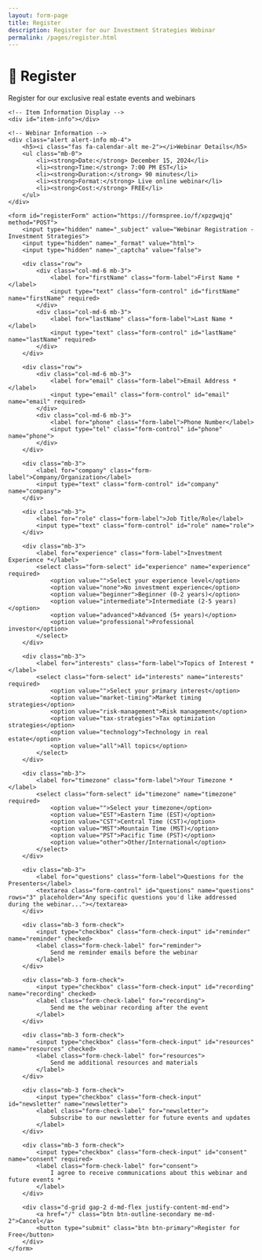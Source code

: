 ```yaml
---
layout: form-page
title: Register
description: Register for our Investment Strategies Webinar
permalink: /pages/register.html
---
```


<div class="form-container">
    <h1 class="form-title">📝 Register</h1>
    <p class="form-subtitle">Register for our exclusive real estate events and webinars</p>
    
    <!-- Item Information Display -->
    <div id="item-info"></div>
    
    <!-- Webinar Information -->
    <div class="alert alert-info mb-4">
        <h5><i class="fas fa-calendar-alt me-2"></i>Webinar Details</h5>
        <ul class="mb-0">
            <li><strong>Date:</strong> December 15, 2024</li>
            <li><strong>Time:</strong> 7:00 PM EST</li>
            <li><strong>Duration:</strong> 90 minutes</li>
            <li><strong>Format:</strong> Live online webinar</li>
            <li><strong>Cost:</strong> FREE</li>
        </ul>
    </div>
    
    <form id="registerForm" action="https://formspree.io/f/xpzgwqjq" method="POST">
        <input type="hidden" name="_subject" value="Webinar Registration - Investment Strategies">
        <input type="hidden" name="_format" value="html">
        <input type="hidden" name="_captcha" value="false">
        
        <div class="row">
            <div class="col-md-6 mb-3">
                <label for="firstName" class="form-label">First Name *</label>
                <input type="text" class="form-control" id="firstName" name="firstName" required>
            </div>
            <div class="col-md-6 mb-3">
                <label for="lastName" class="form-label">Last Name *</label>
                <input type="text" class="form-control" id="lastName" name="lastName" required>
            </div>
        </div>
        
        <div class="row">
            <div class="col-md-6 mb-3">
                <label for="email" class="form-label">Email Address *</label>
                <input type="email" class="form-control" id="email" name="email" required>
            </div>
            <div class="col-md-6 mb-3">
                <label for="phone" class="form-label">Phone Number</label>
                <input type="tel" class="form-control" id="phone" name="phone">
            </div>
        </div>
        
        <div class="mb-3">
            <label for="company" class="form-label">Company/Organization</label>
            <input type="text" class="form-control" id="company" name="company">
        </div>
        
        <div class="mb-3">
            <label for="role" class="form-label">Job Title/Role</label>
            <input type="text" class="form-control" id="role" name="role">
        </div>
        
        <div class="mb-3">
            <label for="experience" class="form-label">Investment Experience *</label>
            <select class="form-select" id="experience" name="experience" required>
                <option value="">Select your experience level</option>
                <option value="none">No investment experience</option>
                <option value="beginner">Beginner (0-2 years)</option>
                <option value="intermediate">Intermediate (2-5 years)</option>
                <option value="advanced">Advanced (5+ years)</option>
                <option value="professional">Professional investor</option>
            </select>
        </div>
        
        <div class="mb-3">
            <label for="interests" class="form-label">Topics of Interest *</label>
            <select class="form-select" id="interests" name="interests" required>
                <option value="">Select your primary interest</option>
                <option value="market-timing">Market timing strategies</option>
                <option value="risk-management">Risk management</option>
                <option value="tax-strategies">Tax optimization strategies</option>
                <option value="technology">Technology in real estate</option>
                <option value="all">All topics</option>
            </select>
        </div>
        
        <div class="mb-3">
            <label for="timezone" class="form-label">Your Timezone *</label>
            <select class="form-select" id="timezone" name="timezone" required>
                <option value="">Select your timezone</option>
                <option value="EST">Eastern Time (EST)</option>
                <option value="CST">Central Time (CST)</option>
                <option value="MST">Mountain Time (MST)</option>
                <option value="PST">Pacific Time (PST)</option>
                <option value="other">Other/International</option>
            </select>
        </div>
        
        <div class="mb-3">
            <label for="questions" class="form-label">Questions for the Presenters</label>
            <textarea class="form-control" id="questions" name="questions" rows="3" placeholder="Any specific questions you'd like addressed during the webinar..."></textarea>
        </div>
        
        <div class="mb-3 form-check">
            <input type="checkbox" class="form-check-input" id="reminder" name="reminder" checked>
            <label class="form-check-label" for="reminder">
                Send me reminder emails before the webinar
            </label>
        </div>
        
        <div class="mb-3 form-check">
            <input type="checkbox" class="form-check-input" id="recording" name="recording" checked>
            <label class="form-check-label" for="recording">
                Send me the webinar recording after the event
            </label>
        </div>
        
        <div class="mb-3 form-check">
            <input type="checkbox" class="form-check-input" id="resources" name="resources" checked>
            <label class="form-check-label" for="resources">
                Send me additional resources and materials
            </label>
        </div>
        
        <div class="mb-3 form-check">
            <input type="checkbox" class="form-check-input" id="newsletter" name="newsletter">
            <label class="form-check-label" for="newsletter">
                Subscribe to our newsletter for future events and updates
            </label>
        </div>
        
        <div class="mb-3 form-check">
            <input type="checkbox" class="form-check-input" id="consent" name="consent" required>
            <label class="form-check-label" for="consent">
                I agree to receive communications about this webinar and future events *
            </label>
        </div>
        
        <div class="d-grid gap-2 d-md-flex justify-content-md-end">
            <a href="/" class="btn btn-outline-secondary me-md-2">Cancel</a>
            <button type="submit" class="btn btn-primary">Register for Free</button>
        </div>
    </form>
</div> 